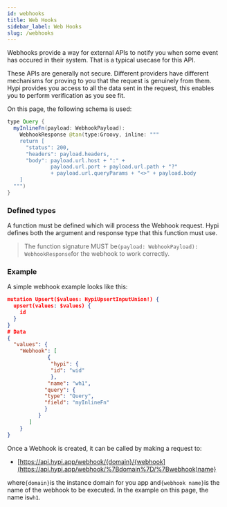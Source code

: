 ```yaml
---
id: webhooks
title: Web Hooks
sidebar_label: Web Hooks
slug: /webhooks
---
```


Webhooks provide a way for external APIs to notify you when some event has occured in their system. That is a typical usecase for this API.

These APIs are generally not secure. Different providers have different mechanisms for proving to you that the request is genuinely from them. Hypi provides you access to all the data sent in the request, this enables you to perform verification as you see fit.

On this page, the following schema is used:

```java
type Query {
  myInlineFn(payload: WebhookPayload): 
    WebhookResponse @tan(type:Groovy, inline: """
    return [
      "status": 200,
      "headers": payload.headers,
      "body": payload.url.host + ":" + 
              payload.url.port + payload.url.path + "?" 
              + payload.url.queryParams + "<>" + payload.body
    ]
  """)
}
```

### Defined types

A function must be defined which will process the Webhook request. Hypi defines both the argument and response type that this function must use.

> The function signature MUST be`(payload: WebhookPayload): WebhookResponse`for the webhook to work correctly.

### Example

A simple webhook example looks like this:

```json
mutation Upsert($values: HypiUpsertInputUnion!) {
  upsert(values: $values) {
    id
  }
}
# Data
{
  "values": {
    "Webhook": [
             {
              "hypi": {
              "id": "wid"
              },
             "name": "wh1",
            "query": {
            "type": "Query",
            "field": "myInlineFn"
            }
          }
       ]
    }
}
```
Once a Webhook is created, it can be called by making a request to:

* [https://api.hypi.app/webhook/{domain}/{webhook](https://api.hypi.app/webhook/%7Bdomain%7D/%7Bwebhook)name}

where`{domain}`is the instance domain for you app and`{webhook name}`is the name of the webhook to be executed. In the example on this page, the name is`wh1`.
